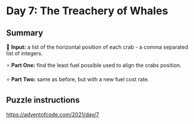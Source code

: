 # Day 7: The Treachery of Whales

## Summary

📃 **Input:** a list of the horizontal position of each crab - a comma separated list of integers.

⭐ **Part One:** find the least fuel possible used to align the crabs position.

⭐ **Part Two:** same as before, but with a new fuel cost rate.

## Puzzle instructions
https://adventofcode.com/2021/day/7